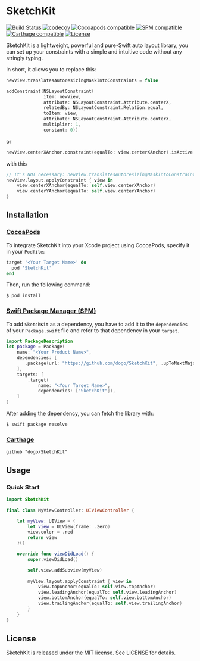 # SketchKit
[![Build Status](https://app.bitrise.io/app/9a6a28a9adbe78f8/status.svg?token=2bn-vbmKSW3ZbCE9xQnVWg&branch=develop)](https://app.bitrise.io/app/9a6a28a9adbe78f8)
[![codecov](https://codecov.io/gh/dogo/SketchKit/branch/develop/graph/badge.svg)](https://codecov.io/gh/dogo/SketchKit)
[![Cocoapods compatible](https://img.shields.io/cocoapods/v/SketchKit.svg)](https://cocoapods.org/?q=SketchKit)
[![SPM compatible](https://img.shields.io/badge/SPM-compatible-brightgreen)](https://swift.org/package-manager)
[![Carthage compatible](https://img.shields.io/badge/Carthage-compatible-4BC51D.svg?style=flat)](https://github.com/Carthage/Carthage)
[![License](https://img.shields.io/github/license/dogo/SketchKit.svg)](https://github.com/dogo/SketchKit/blob/develop/LICENSE)

SketchKit is a lightweight, powerful and pure-Swift auto layout library, you can set up your constraints with a simple and intuitive code without any stringly typing.

In short, it allows you to replace this:

```Swift
newView.translatesAutoresizingMaskIntoConstraints = false

addConstraint(NSLayoutConstraint(
              item: newView, 
              attribute: NSLayoutConstraint.Attribute.centerX, 
              relatedBy: NSLayoutConstraint.Relation.equal, 
              toItem: view, 
              attribute: NSLayoutConstraint.Attribute.centerX, 
              multiplier: 1, 
              constant: 0))
```

or

```Swift
newView.centerXAnchor.constraint(equalTo: view.centerXAnchor).isActive = true
```

with this

```Swift
// It's NOT necessary: newView.translatesAutoresizingMaskIntoConstraints = false
newView.layout.applyConstraint { view in
    view.centerXAnchor(equalTo: self.view.centerXAnchor)
    view.centerYAnchor(equalTo: self.view.centerYAnchor)
}
```

## Installation

### [CocoaPods](https://cocoapods.org)

To integrate SketchKit into your Xcode project using CocoaPods, specify it in your `Podfile`:

```ruby
target '<Your Target Name>' do
  pod 'SketchKit'
end
```

Then, run the following command:

```bash
$ pod install
```

### [Swift Package Manager (SPM)](https://swift.org/package-manager)

To add `SketchKit` as a dependency, you have to add it to the `dependencies` of your `Package.swift` file and refer to that dependency in your `target`.

```swift
import PackageDescription
let package = Package(
    name: "<Your Product Name>", 
    dependencies: [
       .package(url: "https://github.com/dogo/SketchKit", .upToNextMajor(from: "1.0.0"))
    ],
    targets: [
        .target(
            name: "<Your Target Name>",
            dependencies: ["SketchKit"]),
    ]
)
```

After adding the dependency, you can fetch the library with:

```bash
$ swift package resolve
```

### [Carthage](https://github.com/Carthage/Carthage)

```
github "dogo/SketchKit"
```  

## Usage


### Quick Start

```swift
import SketchKit

final class MyViewController: UIViewController {

    let myView: UIView = {
        let view = UIView(frame: .zero)
        view.color = .red
        return view
    }()

    override func viewDidLoad() {
        super.viewDidLoad()

        self.view.addSubview(myView)
                
        myView.layout.applyConstraint { view in
            view.topAnchor(equalTo: self.view.topAnchor)
            view.leadingAnchor(equalTo: self.view.leadingAnchor)
            view.bottomAnchor(equalTo: self.view.bottomAnchor)
            view.trailingAnchor(equalTo: self.view.trailingAnchor)
        }
    }
}
```

## License

SketchKit is released under the MIT license. See LICENSE for details.
